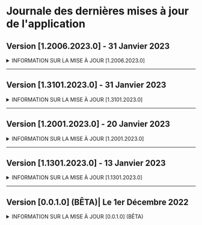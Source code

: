 # Journale des dernières mises à jour de l'application

## Version [1.2006.2023.0] - 31 Janvier 2023
<details><summary>INFORMATION SUR LA MISE À JOUR [1.2006.2023.0]</summary>
  
  ### Mise à jour cumulative.
  - **[Mise à jour]** Sécurité de l'application et des données inclus dans l'application,
  - **[Mise à jour]** Version des applications,
  - **[Correction]** Système de mise à jour,
  - **[Correction]** Bugs lié à l'execution de l'application,
  - **[Ajouts]** Système d'actualités.
</details>

***

## Version [1.3101.2023.0] - 31 Janvier 2023
<details><summary>INFORMATION SUR LA MISE À JOUR [1.3101.2023.0]</summary>
  
  ### Mise à jour cumulative.
  - **[Préparation]** Page dédiée au référencement des établissements SIDL CORPORATION,
  - **[Préparation]** Page dédiée aux mises à jours de l'application dans les paramètres,
  - **[Mise à jour]** Adresse postale de l'entreprise,
  - **[Mise à jour]** Localisation de l'entreprise,
  - **[Ajouts]** Page `Espace Client`,
  - **[Correction]** Bugs lié à l'execution de l'application,
  - **[Système]** Mise à niveau de la version `1.2001.2023.0` vers la version `1.3101.2023.0`.
</details>

***

## Version [1.2001.2023.0] - 20 Janvier 2023
<details><summary>INFORMATION SUR LA MISE À JOUR [1.2001.2023.0]</summary>
  
  ### Mise à jour cumulative.
  - **[Préparation]** Page dédier à listé les établissements de SIDL CORPORATION,
  - **[Mise à jour]** Affichage de la page d'accueil de l'application,
  - **[Mise à jour]** Affichage de la page des paramètres de l'application,
  - **[Mise à jour]** Apperçu de la liste des applications éditer par l'entreprise,
  - **[Ajouts]** Système audio de l'application,
  - **[Ajouts]** Message d'alerte sur les pages `Accueil` et `Où sommes-nous ?`,
  - **[Ajouts]** Badge de notifications sur le menu latéral gauche et zone d'application,
  - **[Correction]** Problèmes lié à l'application lors de l'exécution de certaines fonctions,
  - **[Correction]** Stablitité sur les systèmes `Windows 10 (x64, x86, ARM)` et `Windows 11 (x64, x86, ARM)`,
  - **[Système]** Rendu de l'application compatible sur `Windows 11 (x64, x86, ARM)`,
  - **[Système]** Passage de la version `1.1301.2023.0` vers la version `1.2001.2023.0`.
  
</details>

***

## Version [1.1301.2023.0] - 13 Janvier 2023
<details><summary>INFORMATION SUR LA MISE À JOUR [1.1301.2023.0]</summary>
  
  ### Version initiale de l'application.
  
</details>

***

## Version [0.0.1.0] (BÊTA)| Le 1er Décembre 2022
<details><summary>INFORMATION SUR LA MISE À JOUR [0.0.1.0] (BÊTA)</summary>
  
  ### Version de développement.
  - **[Système]** Cette version n'est pas disponible sur le Microsoft Store ainsi indisponible pour les utilisateurs.
  
</details>

